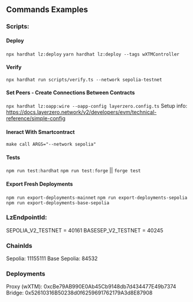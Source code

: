 ## Commands Examples

### **Scripts:**

#### **Deploy**

`npx hardhat lz:deploy`
`yarn hardhat lz:deploy --tags wXTMController`

#### **Verify**

`npx hardhat run scripts/verify.ts --network sepolia-testnet`

#### **Set Peers - Create Connections Between Contracts**

`npx hardhat lz:oapp:wire --oapp-config layerzero.config.ts`
Setup info: https://docs.layerzero.network/v2/developers/evm/technical-reference/simple-config

#### **Ineract With Smartcontract**

`make call ARGS="--network sepolia"`

#### **Tests**

`npm run test:hardhat`
`npm run test:forge` || `forge test`

#### **Export Fresh Deployments**

`npm run export-deployments-mainnet`
`npm run export-deployments-sepolia`
`npm run export-deployments-base-sepolia`

### **LzEndpointId:**

SEPOLIA_V2_TESTNET = 40161
BASESEP_V2_TESTNET = 40245

### **ChainIds**

Sepolia: 11155111
Base Sepolia: 84532

### **Deployments**

Proxy (wXTM): 0xcBe79AB990E0Ab45Cb9148db7d434477E49b7374
Bridge: 0x52610316B50238d0f6259691762179A3d8E87908
